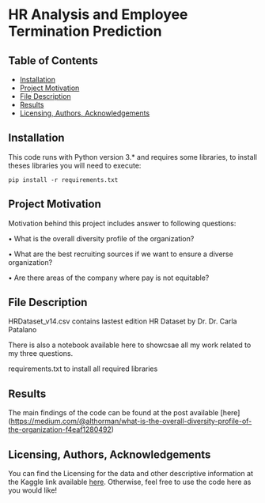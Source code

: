 # HR Analysis and Employee Termination Prediction

## Table of Contents
- [Installation](#Installation)
- [Project Motivation](#Project-Motivation)
- [File Description](#File-Description)
- [Results](#Results)
- [Licensing, Authors, Acknowledgements](#Licensing,-Authors,-Acknowledgements)

## Installation
This code runs with Python version 3.* and requires some libraries, to install theses libraries you will need to execute:

```pip install -r requirements.txt```


## Project Motivation
Motivation behind this project includes answer to following questions:

• What is the overall diversity profile of the organization?

• What are the best recruiting sources if we want to ensure a diverse organization?

• Are there areas of the company where pay is not equitable?

## File Description
HRDataset_v14.csv contains lastest edition HR Dataset by Dr. Dr. Carla Patalano

There is also a notebook available here to showcsae all my work related to my three questions.

requirements.txt to install all required libraries

## Results
The main findings of the code can be found at the post available [here] (https://medium.com/@althorman/what-is-the-overall-diversity-profile-of-the-organization-f4eaf1280492)

## Licensing, Authors, Acknowledgements
You can find the Licensing for the data and other descriptive information at the Kaggle link available [here](https://www.kaggle.com/datasets/rhuebner/human-resources-data-set?resource=download). Otherwise, feel free to use the code here as you would like!
